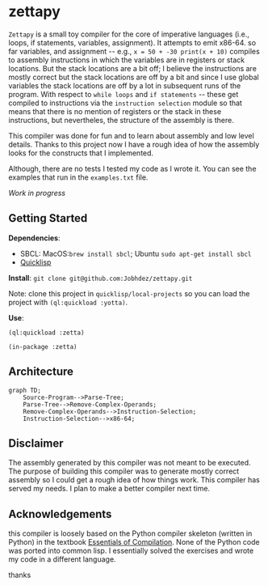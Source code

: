 # zettapy
`Zettapy` is a small toy compiler for the core of imperative languages (i.e., loops, if statements, variables, assignment). It attempts to emit x86-64. so far variables, and assignment -- e.g., `x = 50 + -30 print(x + 10)` compiles to assembly instructions in which the variables are in registers or stack locations. But the stack locations are a bit off; I believe the instructions are mostly correct but the stack locations are off by a bit and since I use global variables the stack locations are off by a lot in subsequent runs of the program. With respect to `while loops` and `if statements` -- these get compiled to instructions via the `instruction selection` module so that means that there is no mention of registers or the stack in these instructions, but nevertheles, the structure of the assembly is there.

This compiler was done for fun and to learn about assembly and low level details. Thanks to this project now I have a rough idea of how the assembly looks for the constructs that I implemented. 

Although, there are no tests I tested my code as I wrote it. You can see the examples that run in the `examples.txt` file.

*Work in progress*

## Getting Started
**Dependencies**: 
- SBCL: MacOS:`brew install sbcl`; Ubuntu `sudo apt-get install sbcl`
- [Quicklisp](https://www.quicklisp.org/beta/)

**Install**:
`git clone git@github.com:Jobhdez/zettapy.git`

Note: clone this project in `quicklisp/local-projects` so you can load the project with `(ql:quickload :yotta)`.

**Use**:
```
(ql:quickload :zetta)

(in-package :zetta)
```

## Architecture

```mermaid
graph TD;
    Source-Program-->Parse-Tree;
    Parse-Tree-->Remove-Complex-Operands;
    Remove-Complex-Operands-->Instruction-Selection;
    Instruction-Selection-->x86-64;
```

## Disclaimer
The assembly generated by this compiler was not meant to be executed. The purpose of building this compiler was to generate mostly correct assembly so I could get a rough idea of how things work. This compiler has served my needs. I plan to make a better compiler next time.

## Acknowledgements
this compiler is loosely based on the Python compiler skeleton (written in Python) in the textbook [Essentials of Compilation](https://github.com/IUCompilerCourse/Essentials-of-Compilation). None of the Python code was ported into common lisp. I essentially solved the exercises and wrote my code in a different language.

thanks
